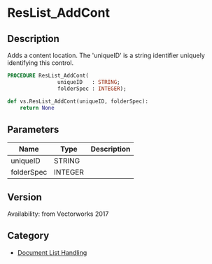 # ResList_AddCont

## Description
Adds a content location. The 'uniqueID' is a string identifier uniquely identifying this control.

```pascal
PROCEDURE ResList_AddCont(
				uniqueID   : STRING;
				folderSpec : INTEGER);
```

```python
def vs.ResList_AddCont(uniqueID, folderSpec):
    return None
```

## Parameters
|Name|Type|Description|
|---|---|---|
|uniqueID|STRING|   |
|folderSpec|INTEGER|   |

## Version
Availability: from Vectorworks 2017

## Category
* [Document List Handling](../Categories/Document%20List%20Handling.md)
